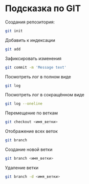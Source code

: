 # Подсказка по GIT

Создания репозитория:
```sh
git init
```
Добавить к индексации 
```sh
git add
```
Зафиксировать изменения 
```sh
git commit -m 'Message text'
```
Посмотреть лог в полном виде 
```sh
git log
```
Посмотреть лог в сокращённом виде 
```sh
git log --oneline
```
Перемещение по веткам 
```sh
git checkout <имя_ветки>
```
Отображение всех веток
```sh
git branch
```
Создание новой ветки 
```sh
git branch <имя_ветки>
```
Удаление ветки
```sh
git branch -d <имя_ветки>
```

